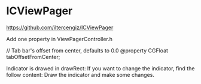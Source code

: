 # ICViewPager
https://github.com/iltercengiz/ICViewPager

Add one property in ViewPagerController.h

// Tab bar's offset from center, defaults to 0.0
@property CGFloat tabOffsetFromCenter;

 Indicator is drawed in drawRect:
 If you want to change the indicator, find the follow content:
Draw the indicator
 and make some changes.

